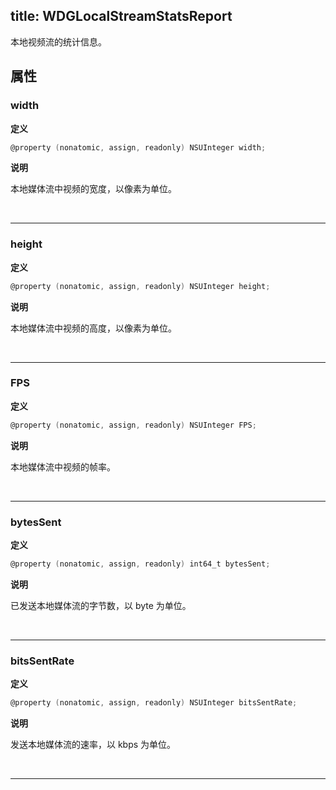 title: WDGLocalStreamStatsReport
---

本地视频流的统计信息。

## 属性

### width

**定义**

```objectivec
@property (nonatomic, assign, readonly) NSUInteger width;
```

**说明**

本地媒体流中视频的宽度，以像素为单位。

</br>

---

### height

**定义**

```objectivec
@property (nonatomic, assign, readonly) NSUInteger height;
```

**说明**

本地媒体流中视频的高度，以像素为单位。

</br>

---

### FPS

**定义**

```objectivec
@property (nonatomic, assign, readonly) NSUInteger FPS;
```

**说明**

本地媒体流中视频的帧率。

</br>

---

### bytesSent

**定义**

```objectivec
@property (nonatomic, assign, readonly) int64_t bytesSent;
```

**说明**

已发送本地媒体流的字节数，以 byte 为单位。

</br>

---

### bitsSentRate

**定义**

```objectivec
@property (nonatomic, assign, readonly) NSUInteger bitsSentRate;
```

**说明**

发送本地媒体流的速率，以 kbps 为单位。

</br>

---